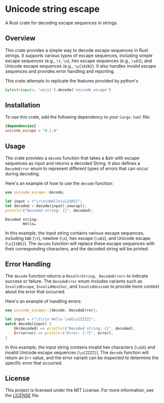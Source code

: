 # Unicode string escape

A Rust crate for decoding escape sequences in strings.

## Overview

This crate provides a simple way to decode escape sequences in Rust strings. It supports various types of escape sequences, including simple escape sequences (e.g., `\t`, `\n`), hex escape sequences (e.g., `\x02`), and Unicode escape sequences (e.g., `\u{1A2B}`). It also handles invalid escape sequences and provides error handling and reporting.

This crate attempts to replicate the features provided by python's

```python
bytes(<input>, 'ascii').decode('unicode_escape')
```

## Installation

To use this crate, add the following dependency to your `Cargo.toml` file:

```toml
[dependencies]
unicode_escape = "0.1.0"
```

## Usage

The crate provides a `decode` function that takes a &str with escape sequences as input and returns a decoded String. It also defines a `DecodeError` enum to represent different types of errors that can occur during decoding.

Here's an example of how to use the `decode` function:

```rust
use unicode_escape::decode;

let input = r"\r\n\tHello\u{21B5}";
let decoded = decode(input).unwrap();
println!("Decoded string: {}", decoded);
```

```
Decoded string:
        Hello↵
```

In this example, the input string contains various escape sequences, including tab (`\t`), newline (`\n`), hex escape (`\x02`), and Unicode escape (`\u{21B5}`). The `decode` function will replace these escape sequences with their corresponding characters, and the decoded string will be printed.

## Error Handling

The `decode` function returns a `Result<String, DecodeError>` to indicate success or failure. The `DecodeError` enum includes variants such as `InvalidEscape`, `InvalidHexChar`, and `InvalidUnicode` to provide more context about the error that occurred.

Here's an example of handling errors:

```rust
use unicode_escape::{decode, DecodeError};

let input = r"\t\r\n Hello \xGG\u{ZZZZ}";
match decode(input) {
    Ok(decoded) => println!("Decoded string: {}", decoded),
    Err(error) => println!("Error: {:?}", error),
}
```

In this example, the input string contains invalid hex characters (`\xGG`) and invalid Unicode escape sequences (`\u{ZZZZ}`). The `decode` function will return an `Err` value, and the error variant can be inspected to determine the specific error that occurred.

## License

This project is licensed under the MIT License. For more information, see the [LICENSE](LICENSE.md) file.
